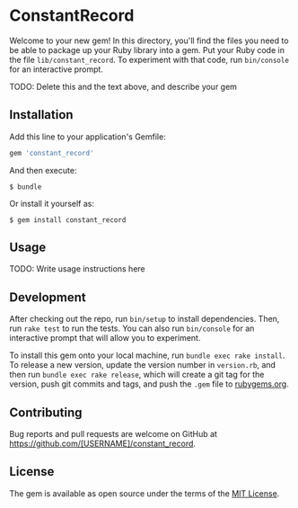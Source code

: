 # ConstantRecord

Welcome to your new gem! In this directory, you'll find the files you need to be able to package up your Ruby library into a gem. Put your Ruby code in the file `lib/constant_record`. To experiment with that code, run `bin/console` for an interactive prompt.

TODO: Delete this and the text above, and describe your gem

## Installation

Add this line to your application's Gemfile:

```ruby
gem 'constant_record'
```

And then execute:

    $ bundle

Or install it yourself as:

    $ gem install constant_record

## Usage

TODO: Write usage instructions here

## Development

After checking out the repo, run `bin/setup` to install dependencies. Then, run `rake test` to run the tests. You can also run `bin/console` for an interactive prompt that will allow you to experiment.

To install this gem onto your local machine, run `bundle exec rake install`. To release a new version, update the version number in `version.rb`, and then run `bundle exec rake release`, which will create a git tag for the version, push git commits and tags, and push the `.gem` file to [rubygems.org](https://rubygems.org).

## Contributing

Bug reports and pull requests are welcome on GitHub at https://github.com/[USERNAME]/constant_record.


## License

The gem is available as open source under the terms of the [MIT License](http://opensource.org/licenses/MIT).

